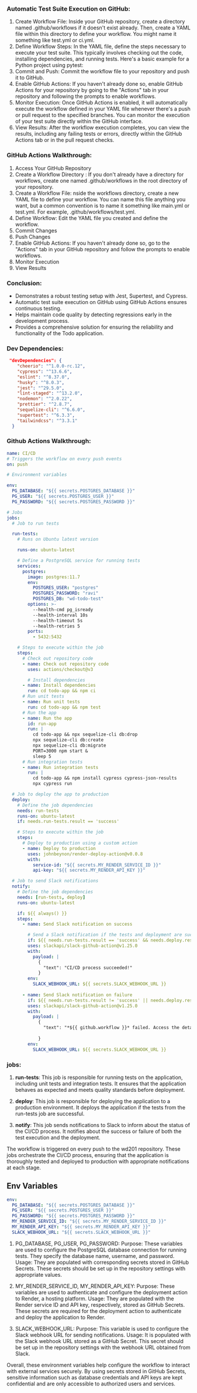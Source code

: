### Automatic Test Suite Execution on GitHub:

1. Create Workflow File: Inside your GitHub repository, create a directory named .github/workflows if it doesn't exist already. Then, create a YAML file within this directory to define your workflow. You might name it something like test.yml or ci.yml.
2. Define Workflow Steps: In the YAML file, define the steps necessary to execute your test suite. This typically involves checking out the code, installing dependencies, and running tests. Here's a basic example for a Python project using pytest:
3. Commit and Push: Commit the workflow file to your repository and push it to GitHub.
4. Enable GitHub Actions: If you haven't already done so, enable GitHub Actions for your repository by going to the "Actions" tab in your repository and following the prompts to enable workflows.
5. Monitor Execution: Once GitHub Actions is enabled, it will automatically execute the workflow defined in your YAML file whenever there's a push or pull request to the specified branches. You can monitor the execution of your test suite directly within the GitHub interface.
6. View Results: After the workflow execution completes, you can view the results, including any failing tests or errors, directly within the GitHub Actions tab or in the pull request checks.

### GitHub Actions Walkthrough:

1. Access Your GitHub Repository
2. Create a Workflow Directory : If you don't already have a directory for workflows, create one named .github/workflows in the root directory of your repository. 
3. Create a Workflow File: nside the workflows directory, create a new YAML file to define your workflow. You can name this file anything you want, but a common convention is to name it something like main.yml or test.yml. For example, .github/workflows/test.yml.
4. Define Workflow: Edit the YAML file you created and define the workflow.
5. Commit Changes
6. Push Changes
7. Enable GitHub Actions: If you haven't already done so, go to the "Actions" tab in your GitHub repository and follow the prompts to enable workflows.
8. Monitor Execution
9. View Results 

### Conclusion:

- Demonstrates a robust testing setup with Jest, Supertest, and Cypress.
- Automatic test suite execution on GitHub using GitHub Actions ensures continuous testing.
- Helps maintain code quality by detecting regressions early in the development process.
- Provides a comprehensive solution for ensuring the reliability and functionality of the Todo application.

### Dev Dependencies:

```json
 "devDependencies": {
    "cheerio": "^1.0.0-rc.12",
    "cypress": "^13.6.6",
    "eslint": "^8.37.0",
    "husky": "^8.0.3",
    "jest": "^29.5.0",
    "lint-staged": "^13.2.0",
    "nodemon": "^2.0.22",
    "prettier": "^2.8.7",
    "sequelize-cli": "^6.6.0",
    "supertest": "^6.3.3",
    "tailwindcss": "^3.3.1"
  }


```
### Github Actions Walkthrough:

```yaml
name: CI/CD
# Triggers the workflow on every push events
on: push

# Environment variables

env:
  PG_DATABASE: "${{ secrets.POSTGRES_DATABASE }}"
  PG_USER: "${{ secrets.POSTGRES_USER }}"
  PG_PASSWORD: "${{ secrets.POSTGRES_PASSWORD }}"

# Jobs
jobs:
  # Job to run tests

  run-tests:
    # Runs on Ubuntu latest version

    runs-on: ubuntu-latest

    # Define a PostgreSQL service for running tests
    services:
      postgres:
        image: postgres:11.7
        env:
          POSTGRES_USER: "postgres"
          POSTGRES_PASSWORD: "ravi"
          POSTGRES_DB: "wd-todo-test"
        options: >-
          --health-cmd pg_isready
          --health-interval 10s
          --health-timeout 5s
          --health-retries 5
        ports:
          - 5432:5432

    # Steps to execute within the job
    steps:
      # Check out repository code
      - name: Check out repository code
        uses: actions/checkout@v3

        # Install dependencies
      - name: Install dependencies
        run: cd todo-app && npm ci
      # Run unit tests
      - name: Run unit tests
        run: cd todo-app && npm test
      # Run the app
      - name: Run the app
        id: run-app
        run: |
          cd todo-app && npx sequelize-cli db:drop
          npx sequelize-cli db:create
          npx sequelize-cli db:migrate
          PORT=3000 npm start &
          sleep 5
      # Run integration tests
      - name: Run integration tests
        run: |
          cd todo-app && npm install cypress cypress-json-results
          npx cypress run

  # Job to deploy the app to production
  deploy:
    # Define the job dependencies
    needs: run-tests
    runs-on: ubuntu-latest
    if: needs.run-tests.result == 'success'

    # Steps to execute within the job
    steps:
      # Deploy to production using a custom action
      - name: Deploy to production
        uses: johnbeynon/render-deploy-action@v0.0.8
        with:
          service-id: "${{ secrets.MY_RENDER_SERVICE_ID }}"
          api-key: "${{ secrets.MY_RENDER_API_KEY }}"

  # Job to send Slack notifications
  notify:
    # Define the job dependencies
    needs: [run-tests, deploy]
    runs-on: ubuntu-latest

    if: ${{ always() }}
    steps:
      - name: Send Slack notification on success

        # Send a Slack notification if the tests and deployment are successful
        if: ${{ needs.run-tests.result == 'success' && needs.deploy.result == 'success' }}
        uses: slackapi/slack-github-action@v1.25.0
        with:
          payload: |
            {
              "text": "CI/CD process succeeded!" 
            }
        env:
          SLACK_WEBHOOK_URL: ${{ secrets.SLACK_WEBHOOK_URL }}
    
      - name: Send Slack notification on failure
        if: ${{ needs.run-tests.result != 'success' || needs.deploy.result != 'success' }}
        uses: slackapi/slack-github-action@v1.25.0
        with:
          payload: |
            {
              "text": "*${{ github.workflow }}* failed. Access the details https://github.com/${{ github.repository }}/actions/runs/${{ github.run_id }}."
               
            }
        env:
          SLACK_WEBHOOK_URL: ${{ secrets.SLACK_WEBHOOK_URL }}
```

### jobs:

1. **run-tests**: This job is responsible for running tests on the application, including unit tests and integration tests. It ensures that the application behaves as expected and meets quality standards before deployment.

2. **deploy**: This job is responsible for deploying the application to a production environment. It deploys the application if the tests from the run-tests job are successful.

3. **notify**: This job sends notifications to Slack to inform about the status of the CI/CD process. It notifies about the success or failure of both the test execution and the deployment.

The workflow is triggered on every push to the wd201 repository.
These jobs orchestrate the CI/CD process, ensuring that the application is thoroughly tested and deployed to production with appropriate notifications at each stage.

## Env Variables

```yaml
env:
  PG_DATABASE: "${{ secrets.POSTGRES_DATABASE }}"
  PG_USER: "${{ secrets.POSTGRES_USER }}"
  PG_PASSWORD: "${{ secrets.POSTGRES_PASSWORD }}"
  MY_RENDER_SERVICE_ID: "${{ secrets.MY_RENDER_SERVICE_ID }}"
  MY_RENDER_API_KEY: "${{ secrets.MY_RENDER_API_KEY }}"
  SLACK_WEBHOOK_URL: "${{ secrets.SLACK_WEBHOOK_URL }}"
```

1. PG_DATABASE, PG_USER, PG_PASSWORD:
  Purpose: These variables are used to configure the PostgreSQL database connection for running tests. They specify the database name, username, and password.
  Usage: They are populated with corresponding secrets stored in GitHub Secrets. These secrets should be set up in the repository settings with appropriate values.

2. MY_RENDER_SERVICE_ID, MY_RENDER_API_KEY:
  Purpose: These variables are used to authenticate and configure the deployment action to Render, a hosting platform.
  Usage: They are populated with the Render service ID and API key, respectively, stored as GitHub Secrets. These secrets are required for the deployment action to authenticate and deploy the application to Render.

3. SLACK_WEBHOOK_URL:
  Purpose: This variable is used to configure the Slack webhook URL for sending notifications.
  Usage: It is populated with the Slack webhook URL stored as a GitHub Secret. This secret should be set up in the repository settings with the webhook URL obtained from Slack.

Overall, these environment variables help configure the workflow to interact with external services securely. By using secrets stored in GitHub Secrets, sensitive information such as database credentials and API keys are kept confidential and are only accessible to authorized users and services.